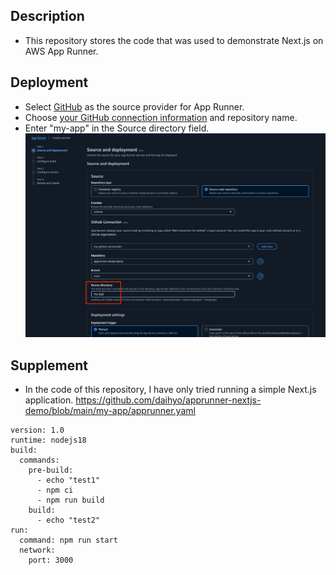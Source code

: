 ## Description
- This repository stores the code that was used to demonstrate Next.js on AWS App Runner.

## Deployment
- Select [GitHub](https://docs.aws.amazon.com/apprunner/latest/dg/service-source-code.html#service-source-code.providers) as the source provider for App Runner.
- Choose [your GitHub connection information](https://docs.aws.amazon.com/apprunner/latest/dg/getting-started.html#getting-started.create) and repository name.
- Enter "my-app" in the Source directory field.
![ apprunner_create_service](apprunner_create_service.png)

## Supplement
- In the code of this repository, I have only tried running a simple Next.js application.
https://github.com/daihyo/apprunner-nextjs-demo/blob/main/my-app/apprunner.yaml
```
version: 1.0
runtime: nodejs18
build:
  commands:
    pre-build:
      - echo "test1"
      - npm ci
      - npm run build
    build:
      - echo "test2"
run:
  command: npm run start
  network: 
    port: 3000
```
